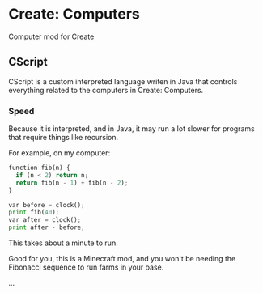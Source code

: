# Create: Computers
Computer mod for Create


## CScript

CScript is a custom interpreted language writen in Java that controls everything related to the computers in Create: Computers.

### Speed

Because it is interpreted, and in Java, it may run a lot slower for programs that require things like recursion.

For example, on my computer:

```python
function fib(n) {
  if (n < 2) return n;
  return fib(n - 1) + fib(n - 2); 
}

var before = clock();
print fib(40);
var after = clock();
print after - before;
```
This takes about a minute to run.

Good for you, this is a Minecraft mod, and you won't be needing the Fibonacci sequence to run farms in your base.

...

